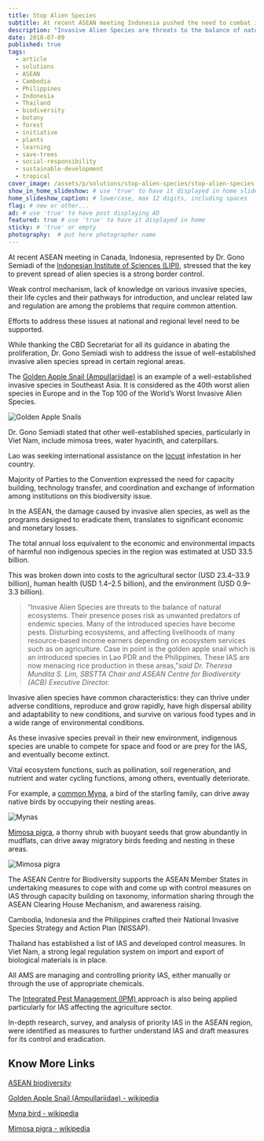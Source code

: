 ```yaml
---
title: Stop Alien Species
subtitle: At recent ASEAN meeting Indonesia pushed the need to combat invasive alien species.
description: "Invasive Alien Species are threats to the balance of natural ecosystems. Their presence poses risk as unwanted predators of endemic species."
date: 2018-07-09
published: true
tags:
  - article
  - solutions
  - ASEAN
  - Cambodia
  - Philippines
  - Indonesia
  - Thailand
  - biodiversity
  - botany
  - forest
  - initiative
  - plants
  - learning
  - save-trees
  - social-responsibility
  - sustainable-development
  - tropical
cover_image: /assets/p/solutions/stop-alien-species/stop-alien-species.jpg
show_in_home_slideshow: # use 'true' to have it displayed in home slideshow
home_slideshow_caption: # lowercase, max 12 digits, including spaces
flag: # new or other...
ad: # use 'true' to have post displaying AD
featured: true # use 'true' to have it displayed in home
sticky: # 'true' or empty
photography:  # put here photographer name
---
```

At recent ASEAN meeting in Canada, Indonesia, represented by Dr. Gono Semiadi of the [Indonesian Institute of Sciences (LIPI)](https://en.wikipedia.org/wiki/Indonesian_Institute_of_Sciences), stressed that the key to prevent spread of alien species is a strong border control.

Weak control mechanism, lack of knowledge on various invasive species, their life cycles and their pathways for introduction, and unclear related law and regulation are among the problems that require common attention.

Efforts to address these issues at national and regional level need to be supported.

While thanking the CBD Secretariat for all its guidance in abating the proliferation, Dr. Gono Semiadi wish to address the issue of well-established invasive alien species spread in certain regional areas.

The [Golden Apple Snail (Ampullariidae)](https://en.wikipedia.org/wiki/Ampullariidae) is an example of a well-established invasive species in Southeast Asia. It is considered as the 40th worst alien species in Europe and in the Top 100 of the World’s Worst Invasive Alien Species.

![Golden Apple Snails](/assets/p/solutions/stop-alien-species/stop-alien-species-02.jpg)

Dr. Gono Semiadi stated that other well-established species, particularly in Viet Nam, include mimosa trees, water hyacinth, and caterpillars.

Lao was seeking international assistance on the [locust](https://en.wikipedia.org/wiki/Locust) infestation in her country.

Majority of Parties to the Convention expressed the need for capacity building, technology transfer, and coordination and exchange of information among institutions on this biodiversity issue.

In the ASEAN, the damage caused by invasive alien species, as well as the programs designed to eradicate them, translates to significant economic and monetary losses.

The total annual loss equivalent to the economic and environmental impacts of harmful non indigenous species in the region was estimated at USD 33.5 billion.

This was broken down into costs to the agricultural sector (USD 23.4–33.9 billion), human health (USD 1.4–2.5 billion), and the environment (USD 0.9–3.3 billion).

>“Invasive Alien Species are threats to the balance of natural ecosystems. Their presence poses risk as unwanted predators of endemic species. Many of the introduced species have become pests. Disturbing ecosystems, and affecting livelihoods of many resource-based income earners depending on ecosystem services such as on agriculture. Case in point is the golden apple snail which is an introduced species in Lao PDR and the Philippines. These IAS are now menacing rice production in these areas,”_said Dr. Theresa Mundita S. Lim, SBSTTA Chair and ASEAN Centre for Biodiversity (ACB) Executive Director._

Invasive alien species have common characteristics: they can thrive under adverse conditions, reproduce and grow rapidly, have high dispersal ability and adaptability to new conditions, and survive on various food types and in a wide range of environmental conditions.

As these invasive species prevail in their new environment, indigenous species are unable to compete for space and food or are prey for the IAS, and eventually become extinct.

Vital ecosystem functions, such as pollination, soil regeneration, and nutrient and water cycling functions, among others, eventually deteriorate.

For example, a [common Myna](https://en.wikipedia.org/wiki/Myna), a bird of the starling family, can drive away native birds by occupying their nesting areas.

![Mynas](/assets/p/solutions/stop-alien-species/stop-alien-species-03.jpg)


[Mimosa pigra](https://en.wikipedia.org/wiki/Mimosa_pigra), a thorny shrub with buoyant seeds that grow abundantly in mudflats, can drive away migratory birds feeding and nesting in these areas.

![Mimosa pigra](/assets/p/solutions/stop-alien-species/stop-alien-species.jpg)


The ASEAN Centre for Biodiversity supports the ASEAN Member States in undertaking measures to cope with and come up with control measures on IAS through capacity building on taxonomy, information sharing through the ASEAN Clearing House Mechanism, and awareness raising.

Cambodia, Indonesia and the Philippines crafted their National Invasive Species Strategy and Action Plan (NISSAP).

Thailand has established a list of IAS and developed control measures. In Viet Nam, a strong legal regulation system on import and export of biological materials is in place.

All AMS are managing and controlling priority IAS, either manually or through the use of appropriate chemicals.

The [Integrated Pest Management (IPM) ](https://en.wikipedia.org/wiki/Integrated_pest_management) approach is also being applied particularly for IAS affecting the agriculture sector.

In-depth research, survey, and analysis of priority IAS in the ASEAN region, were identified as measures to further understand IAS and draft measures for its control and eradication.


## Know More Links

[ASEAN biodiversity](http://aseanbiodiversity.org/2018/07/10/indonesia-stresses-need-to-combat-invasive-alien-species/)

[Golden Apple Snail (Ampullariidae) - wikipedia](https://en.wikipedia.org/wiki/Ampullariidae)

[Myna bird - wikipedia](https://en.wikipedia.org/wiki/Myna)

[Mimosa pigra - wikipedia](https://en.wikipedia.org/wiki/Mimosa_pigra)
